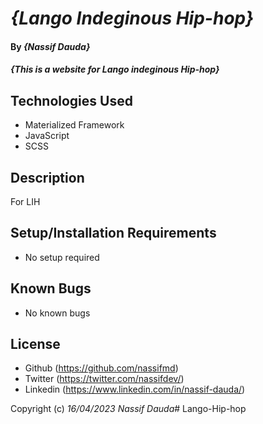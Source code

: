 # _{Lango Indeginous Hip-hop}_

#### By _**{Nassif Dauda}**_

#### _{This is a website for Lango indeginous Hip-hop}_

## Technologies Used

* Materialized Framework
* JavaScript
* SCSS

## Description

For LIH

## Setup/Installation Requirements

* No setup required

## Known Bugs

* No known bugs

## License

* Github (https://github.com/nassifmd)
* Twitter (https://twitter.com/nassifdev/)
* Linkedin (https://www.linkedin.com/in/nassif-dauda/)

Copyright (c) _16/04/2023_ _Nassif Dauda_# Lango-Hip-hop
